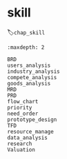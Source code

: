 # skill
:label:`chap_skill`

```toc
:maxdepth: 2

BRD
users_analysis
industry_analysis
compete_analysis
goods_analysis
MRD
PRD
flow_chart
priority
need_order
prototype_design
TFD
resource_manage
data_analysis
research
Valuation
```
